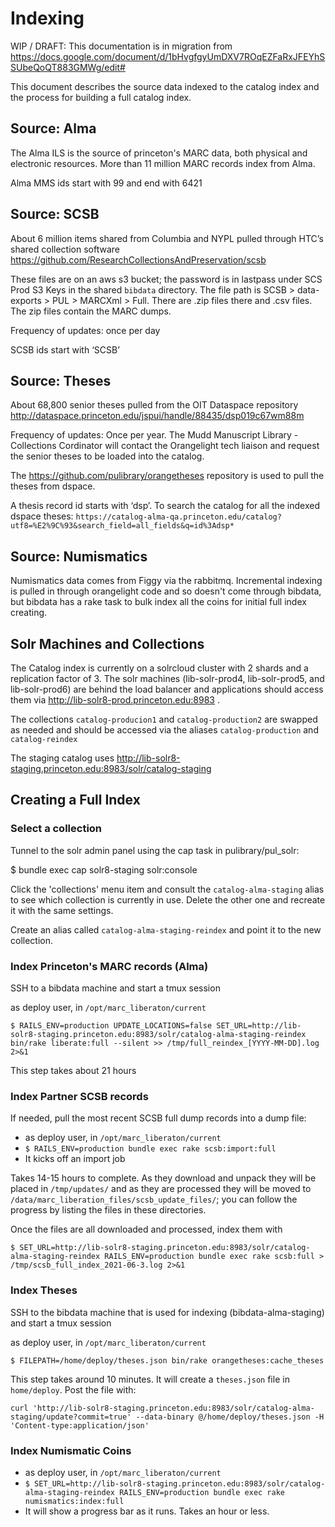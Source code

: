 # Indexing

WIP / DRAFT: This documentation is in migration from https://docs.google.com/document/d/1bHvgfgyUmDXV7ROqEZFaRxJFEYhSSUbeQoQT883GMWg/edit#

This document describes the source data indexed to the catalog index and the process for building a full catalog index.

## Source: Alma
The Alma ILS is the source of princeton's MARC data, both physical and electronic resources. More than 11 million MARC records index from Alma.

Alma MMS ids start with 99 and end with 6421

## Source: SCSB
About 6 million items shared from Columbia and NYPL pulled through HTC’s shared collection software https://github.com/ResearchCollectionsAndPreservation/scsb

These files are on an aws s3 bucket; the password is in lastpass under SCS Prod S3 Keys in the shared `bibdata` directory. The file path is SCSB > data-exports > PUL > MARCXml > Full. There are .zip files there and .csv files. The zip files contain the MARC dumps.

Frequency of updates: once per day

SCSB ids start with ‘SCSB’

## Source: Theses
About 68,800 senior theses pulled from the OIT Dataspace repository http://dataspace.princeton.edu/jspui/handle/88435/dsp019c67wm88m

Frequency of updates: Once per year. The Mudd Manuscript Library - Collections Cordinator will contact the Orangelight tech liaison and request the senior theses to be loaded into the catalog.

The https://github.com/pulibrary/orangetheses repository is used to pull the theses from dspace. 

A thesis record id starts with ‘dsp’. To search the catalog for all the indexed dspace theses: `https://catalog-alma-qa.princeton.edu/catalog?utf8=%E2%9C%93&search_field=all_fields&q=id%3Adsp*`

## Source: Numismatics
Numismatics data comes from Figgy via the rabbitmq. Incremental indexing is pulled in through orangelight code and so doesn't come through bibdata, but bibdata has a rake task to bulk index all the coins for initial full index creating.

## Solr Machines and Collections

The Catalog index is currently on a solrcloud cluster with 2 shards and a replication factor of 3. The solr machines (lib-solr-prod4, lib-solr-prod5, and lib-solr-prod6) are behind the load balancer and applications should access them via http://lib-solr8-prod.princeton.edu:8983 .

The collections `catalog-producion1` and `catalog-production2` are swapped as needed and should be accessed via the aliases `catalog-production` and `catalog-reindex`

The staging catalog uses http://lib-solr8-staging.princeton.edu:8983/solr/catalog-staging

## Creating a Full Index

### Select a collection

Tunnel to the solr admin panel using the cap task in pulibrary/pul_solr:

$ bundle exec cap solr8-staging solr:console

Click the 'collections' menu item and consult the `catalog-alma-staging` alias to see which collection is currently in use. Delete the other one and recreate it with the same settings.

Create an alias called `catalog-alma-staging-reindex` and point it to the new collection.

### Index Princeton's MARC records (Alma)

SSH to a bibdata machine and start a tmux session

as deploy user, in `/opt/marc_liberaton/current`

`$ RAILS_ENV=production UPDATE_LOCATIONS=false SET_URL=http://lib-solr8-staging.princeton.edu:8983/solr/catalog-alma-staging-reindex bin/rake liberate:full --silent >> /tmp/full_reindex_[YYYY-MM-DD].log 2>&1`

This step takes about 21 hours

### Index Partner SCSB records

If needed, pull the most recent SCSB full dump records into a dump file:

- as deploy user, in `/opt/marc_liberaton/current`
- `$ RAILS_ENV=production bundle exec rake scsb:import:full`
- It kicks off an import job

Takes 14-15 hours to complete. As they download and unpack they will be placed
in `/tmp/updates/` and as they are processed they will be moved to `/data/marc_liberation_files/scsb_update_files/`; you can follow the progress by listing the files in these directories.

Once the files are all downloaded and processed, index them with

`$ SET_URL=http://lib-solr8-staging.princeton.edu:8983/solr/catalog-alma-staging-reindex RAILS_ENV=production bundle exec rake scsb:full > /tmp/scsb_full_index_2021-06-3.log 2>&1`

### Index Theses

SSH to the bibdata machine that is used for indexing (bibdata-alma-staging) and start a tmux session

as deploy user, in `/opt/marc_liberaton/current`

`$ FILEPATH=/home/deploy/theses.json bin/rake orangetheses:cache_theses`

This step takes around 10 minutes. It will create a `theses.json` file in `home/deploy`. Post the file with:

`curl 'http://lib-solr8-staging.princeton.edu:8983/solr/catalog-alma-staging/update?commit=true' --data-binary @/home/deploy/theses.json -H 'Content-type:application/json'`

### Index Numismatic Coins

- as deploy user, in `/opt/marc_liberaton/current`
- `$ SET_URL=http://lib-solr8-staging.princeton.edu:8983/solr/catalog-alma-staging-reindex RAILS_ENV=production bundle exec rake numismatics:index:full`
- It will show a progress bar as it runs. Takes an hour or less.

